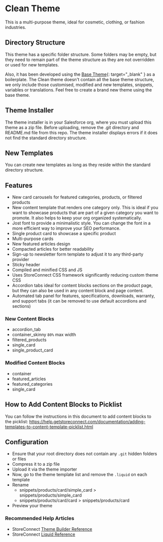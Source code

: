 # Clean Theme

This is a multi-purpose theme, ideal for cosmetic, clothing, or fashion industries.

## Directory Structure

This theme has a specific folder structure. Some folders may be empty, but they need to remain part of the theme structure as they are not overridden or used for new templates.

Also, it has been developed using the [Base Theme](https://github.com/GetStoreConnect/base-theme){: target="_blank" } as a boilerplate. The Clean theme doesn't contain all the base theme structure, we only include those customised, modified and new templates, snippets, variables or translations. Feel free to create a brand new theme using the base theme.

## Theme Installer

The theme installer is in your Salesforce org, where you must upload this theme as a zip file. Before uploading, remove the .git directory and README.md file from this repo. The theme installer displays errors if it does not find the standard directory structure.

## New Templates

You can create new templates as long as they reside within the standard directory structure.

## Features

- New card carousels for featured categories, products, or filtered products
- New content template that renders one category only. This is ideal if you want to showcase products that are part of a given category you want to promote. It also helps to keep your org organized systematically.
- Jost font to provide a minimalistic style. You can change the font in a more efficient way to improve your SEO performance.
- Single product card to showcase a specific product
- Multi-purpose cards
- New featured articles design
- Compacted articles for better readability
- Sign-up to newsletter form template to adjust it to any third-party provider
- Sticky header
- Compiled and minified CSS and JS
- Uses StoreConnect CSS framework significantly reducing custom theme CSS
- Accordion tabs ideal for content blocks sections on the product page, but they can also be used in any content block and page content.
- Automated tab panel for features, specifications, downloads, warranty, and support tabs (it can be removed to use default accordions and sections)

### New Content Blocks

- accordion_tab
- container_skinny `80%` max width
- filtered_products
- single_card
- single_product_card

### Modified Content Blocks

- container
- featured_articles
- featured_categories
- single_card

## How to Add Content Blocks to Picklist

You can follow the instructions in this document to add content blocks to the picklist: <https://help.getstoreconnect.com/documentation/adding-templates-to-content-template-picklist.html>

## Configuration

- Ensure that your root directory does not contain any `.git` hidden folders or files
- Compress it to a zip file
- Upload it via the theme importer
- Now, go to the theme template list and remove the `.liquid` on each template
- Rename
  - snippets/products/card/simple_card > snippets/products/simple_card
  - snippets/products/card/card > snippets/products/card
- Preview your theme

### Recommended Help Articles

- StoreConnect [Theme Builder Reference](https://help.getstoreconnect.com/documentation/themes/theme-reference.html)
- StoreConnect [Liquid Reference](https://help.getstoreconnect.com/documentation/liquid/liquid-reference.html)
